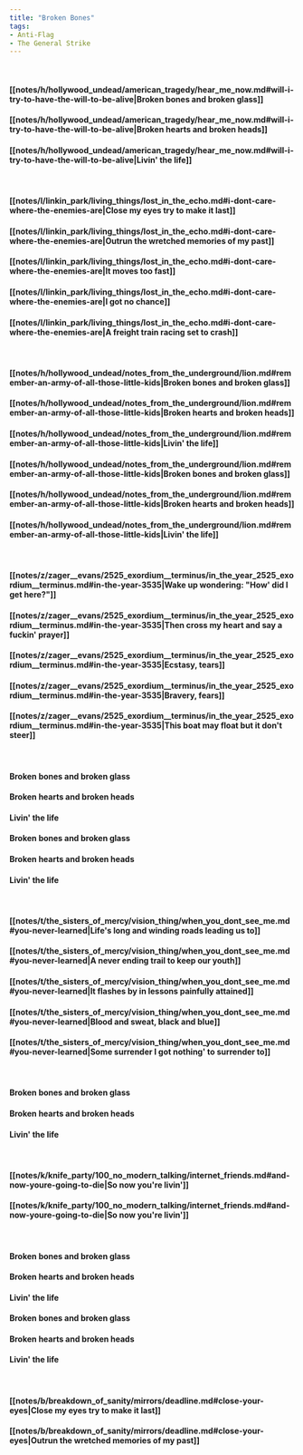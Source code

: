 ```yaml
---
title: "Broken Bones"
tags:
- Anti-Flag
- The General Strike
---
```

&nbsp;
#### [[notes/h/hollywood_undead/american_tragedy/hear_me_now.md#will-i-try-to-have-the-will-to-be-alive|Broken bones and broken glass]]
#### [[notes/h/hollywood_undead/american_tragedy/hear_me_now.md#will-i-try-to-have-the-will-to-be-alive|Broken hearts and broken heads]]
#### [[notes/h/hollywood_undead/american_tragedy/hear_me_now.md#will-i-try-to-have-the-will-to-be-alive|Livin' the life]]
&nbsp;
#### [[notes/l/linkin_park/living_things/lost_in_the_echo.md#i-dont-care-where-the-enemies-are|Close my eyes try to make it last]]
#### [[notes/l/linkin_park/living_things/lost_in_the_echo.md#i-dont-care-where-the-enemies-are|Outrun the wretched memories of my past]]
#### [[notes/l/linkin_park/living_things/lost_in_the_echo.md#i-dont-care-where-the-enemies-are|It moves too fast]]
#### [[notes/l/linkin_park/living_things/lost_in_the_echo.md#i-dont-care-where-the-enemies-are|I got no chance]]
#### [[notes/l/linkin_park/living_things/lost_in_the_echo.md#i-dont-care-where-the-enemies-are|A freight train racing set to crash]]
&nbsp;
#### [[notes/h/hollywood_undead/notes_from_the_underground/lion.md#remember-an-army-of-all-those-little-kids|Broken bones and broken glass]]
#### [[notes/h/hollywood_undead/notes_from_the_underground/lion.md#remember-an-army-of-all-those-little-kids|Broken hearts and broken heads]]
#### [[notes/h/hollywood_undead/notes_from_the_underground/lion.md#remember-an-army-of-all-those-little-kids|Livin' the life]]
#### [[notes/h/hollywood_undead/notes_from_the_underground/lion.md#remember-an-army-of-all-those-little-kids|Broken bones and broken glass]]
#### [[notes/h/hollywood_undead/notes_from_the_underground/lion.md#remember-an-army-of-all-those-little-kids|Broken hearts and broken heads]]
#### [[notes/h/hollywood_undead/notes_from_the_underground/lion.md#remember-an-army-of-all-those-little-kids|Livin' the life]]
&nbsp;
#### [[notes/z/zager__evans/2525_exordium__terminus/in_the_year_2525_exordium__terminus.md#in-the-year-3535|Wake up wondering: "How' did I get here?"]]
#### [[notes/z/zager__evans/2525_exordium__terminus/in_the_year_2525_exordium__terminus.md#in-the-year-3535|Then cross my heart and say a fuckin' prayer]]
#### [[notes/z/zager__evans/2525_exordium__terminus/in_the_year_2525_exordium__terminus.md#in-the-year-3535|Ecstasy, tears]]
#### [[notes/z/zager__evans/2525_exordium__terminus/in_the_year_2525_exordium__terminus.md#in-the-year-3535|Bravery, fears]]
#### [[notes/z/zager__evans/2525_exordium__terminus/in_the_year_2525_exordium__terminus.md#in-the-year-3535|This boat may float but it don't steer]]
&nbsp;
#### Broken bones and broken glass
#### Broken hearts and broken heads
#### Livin' the life
#### Broken bones and broken glass
#### Broken hearts and broken heads
#### Livin' the life
&nbsp;
#### [[notes/t/the_sisters_of_mercy/vision_thing/when_you_dont_see_me.md#you-never-learned|Life's long and winding roads leading us to]]
#### [[notes/t/the_sisters_of_mercy/vision_thing/when_you_dont_see_me.md#you-never-learned|A never ending trail to keep our youth]]
#### [[notes/t/the_sisters_of_mercy/vision_thing/when_you_dont_see_me.md#you-never-learned|It flashes by in lessons painfully attained]]
#### [[notes/t/the_sisters_of_mercy/vision_thing/when_you_dont_see_me.md#you-never-learned|Blood and sweat, black and blue]]
#### [[notes/t/the_sisters_of_mercy/vision_thing/when_you_dont_see_me.md#you-never-learned|Some surrender I got nothing' to surrender to]]
&nbsp;
#### Broken bones and broken glass
#### Broken hearts and broken heads
#### Livin' the life
&nbsp;
#### [[notes/k/knife_party/100_no_modern_talking/internet_friends.md#and-now-youre-going-to-die|So now you're livin']]
#### [[notes/k/knife_party/100_no_modern_talking/internet_friends.md#and-now-youre-going-to-die|So now you're livin']]
&nbsp;
#### Broken bones and broken glass
#### Broken hearts and broken heads
#### Livin' the life
#### Broken bones and broken glass
#### Broken hearts and broken heads
#### Livin' the life
&nbsp;
#### [[notes/b/breakdown_of_sanity/mirrors/deadline.md#close-your-eyes|Close my eyes try to make it last]]
#### [[notes/b/breakdown_of_sanity/mirrors/deadline.md#close-your-eyes|Outrun the wretched memories of my past]]

